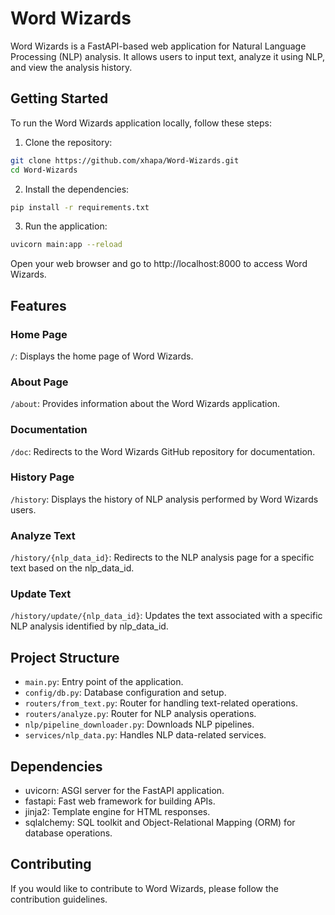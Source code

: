# Word Wizards

Word Wizards is a FastAPI-based web application for Natural Language Processing (NLP) analysis. It allows users to input text, analyze it using NLP, and view the analysis history.
## Getting Started

To run the Word Wizards application locally, follow these steps:

1. Clone the repository:
    
```bash
git clone https://github.com/xhapa/Word-Wizards.git
cd Word-Wizards
```

2. Install the dependencies:

```bash
pip install -r requirements.txt
```

3. Run the application:

```bash
uvicorn main:app --reload
```
Open your web browser and go to http://localhost:8000 to access Word Wizards.

## Features
### Home Page

```/```: Displays the home page of Word Wizards.

### About Page

```/about```: Provides information about the Word Wizards application.

### Documentation

```/doc```: Redirects to the Word Wizards GitHub repository for documentation.

### History Page

```/history```: Displays the history of NLP analysis performed by Word Wizards users.

### Analyze Text

```/history/{nlp_data_id}```: Redirects to the NLP analysis page for a specific text based on the nlp_data_id.

### Update Text

```/history/update/{nlp_data_id}```: Updates the text associated with a specific NLP analysis identified by nlp_data_id.

## Project Structure

* ```main.py```: Entry point of the application.
* ```config/db.py```: Database configuration and setup.
* ```routers/from_text.py```: Router for handling text-related operations.
* ```routers/analyze.py```: Router for NLP analysis operations.
* ```nlp/pipeline_downloader.py```: Downloads NLP pipelines.
* ```services/nlp_data.py```: Handles NLP data-related services.

## Dependencies

* uvicorn: ASGI server for the FastAPI application.
* fastapi: Fast web framework for building APIs.
* jinja2: Template engine for HTML responses.
* sqlalchemy: SQL toolkit and Object-Relational Mapping (ORM) for database operations.

## Contributing

If you would like to contribute to Word Wizards, please follow the contribution guidelines.
